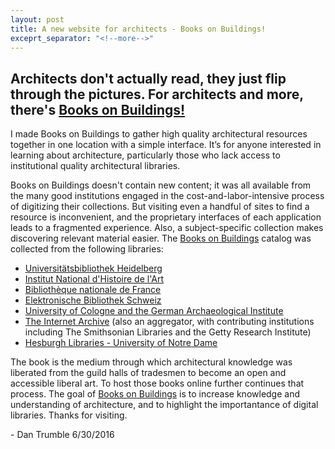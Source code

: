 ```yaml
---
layout: post
title: A new website for architects - Books on Buildings!
exceprt_separator: "<!--more-->"
---
```


## Architects don't actually read, they just flip through the pictures. For architects and more, there's [Books on Buildings!][1]

<!--more-->

I made Books on Buildings to gather high quality architectural resources together in one location with a simple interface. It’s for anyone interested in learning about architecture, particularly those who lack access to institutional quality architectural libraries.


Books on Buildings doesn't contain new content; it was all available from the many good institutions engaged in the cost-and-labor-intensive process of digitizing their collections. But visiting even a handful of sites to find a resource is inconvenient, and the proprietary interfaces of each application leads to a fragmented experience. Also, a subject-specific collection makes discovering relevant material easier. The [Books on Buildings][1] catalog was collected from the following libraries:
	
	
* [Universitätsbibliothek Heidelberg][2]
* [Institut National d'Histoire de l'Art][3]
* [Bibliothèque nationale de France][4]
* [Elektronische Bibliothek Schweiz][5]
* [University of Cologne and the German Archaeological Institute][6]
* [The Internet Archive][7]  (also an aggregator, with contributing institutions including The Smithsonian Libraries and the Getty Research Institute)
* [Hesburgh Libraries - University of Notre Dame][8]


The book is the medium through which architectural knowledge was liberated from the guild halls of tradesmen to become an open and accessible liberal art. To host those books online further continues that process. The goal of [Books on Buildings][1] is to increase knowledge and understanding of architecture, and to highlight the importantance of digital libraries. Thanks for visiting. 


\- Dan Trumble 6/30/2016

[1]: http://dtlib.github.io
[2]: http://www.ub.uni-heidelberg.de/
[3]: http://bibliotheque.inha.fr/iguana/www.main.cls?surl=bibliotheque-inha
[4]: http://gallica.bnf.fr/
[5]: http://www.e-rara.ch/
[6]: http://arachne.uni-koeln.de/drupal/
[7]: https://archive.org/details/texts
[8]: http://library.nd.edu/architecture/DigitizedRareBooks.shtml
